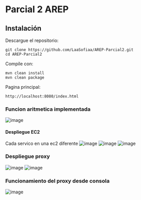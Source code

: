 # Parcial 2 AREP
## Instalación
Descargue el repositorio:

    git clone https://github.com/LaaSofiaa/AREP-Parcial2.git
    cd AREP-Parcial2
Compile con:

    mvn clean install
    mvn clean package

Pagina principal:

    http://localhost:8080/index.html

### Funcion aritmetica implementada 
![image](https://github.com/user-attachments/assets/75551613-d92d-45e4-babf-ec1288a136eb)

#### Despliegue EC2
Cada servico en una ec2 diferente 
![image](https://github.com/user-attachments/assets/4aae6e04-aabd-4720-a1a2-8abadea6849e)
![image](https://github.com/user-attachments/assets/9a880a59-89e8-4cf7-9be2-16334ec1c201)
![image](https://github.com/user-attachments/assets/33470415-404a-4432-86a2-e56ec83d6415)

### Despliegue proxy
![image](https://github.com/user-attachments/assets/ba2bf1e8-109c-4cdd-8627-38c522777481)
![image](https://github.com/user-attachments/assets/7768043e-33c9-4081-9a1c-6881e44d7ada)

### Funcionamiento del proxy desde consola
![image](https://github.com/user-attachments/assets/d3a5e7bd-ceb0-4b67-83b9-1d5935573078)
